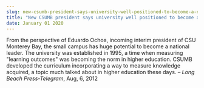 ```yaml
---
slug: new-csumb-president-says-university-well-positioned-to-become-a-national-leader
title: "New CSUMB president says university well positioned to become a national leader"
date: January 01 2020
---
```


 
<p>
  From the perspective of Eduardo Ochoa, incoming interim president of CSU
  Monterey Bay, the small campus has huge potential to become a national leader.
  The university was established in 1995, a time when measuring "learning
  outcomes" was becoming the norm in higher education. CSUMB developed the
  curriculum incorporating a way to measure knowledge acquired, a topic much
  talked about in higher education these days. –
  <em>Long Beach Press-Telegram</em>, Aug, 6, 2012
</p>
 
